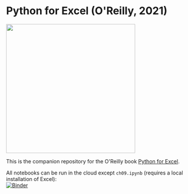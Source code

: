 # Python for Excel (O'Reilly, 2021)

<img src="https://github.com/fzumstein/python-for-excel/blob/1st-edition/images/cover.png?raw=true" width="350">

This is the companion repository for the O'Reilly book [Python for Excel](https://learning.oreilly.com/library/view/python-for-excel/9781492080992/).

All notebooks can be run in the cloud except `ch09.ipynb` (requires a local installation of Excel):  
[![Binder](https://mybinder.org/badge_logo.svg)](https://mybinder.org/v2/gh/fzumstein/python-for-excel/1st-edition)
